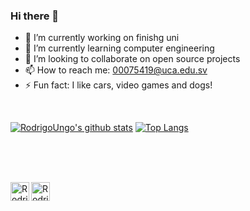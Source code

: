 ### Hi there 👋

- 🔭 I’m currently working on finishg uni
- 🌱 I’m currently learning computer engineering
- 👯 I’m looking to collaborate on open source projects
- 📫 How to reach me: 00075419@uca.edu.sv
- ⚡ Fun fact: I like cars, video games and dogs!

<br/>

[![RodrigoUngo's github stats](https://github-readme-stats.vercel.app/api?username=RodrigoUngo&count_private=true&show_icons=true&theme=synthwave)](https://github.com/anuraghazra/github-readme-stats)
[![Top Langs](https://github-readme-stats.vercel.app/api/top-langs/?username=RodrigoUngo&layout=compact&theme=synthwave)](https://github.com/anuraghazra/github-readme-stats)


  <br/><br/><br/>


<a href="https://www.instagram.com/rodrigo.ungo/">
  <img align="left" alt="RodrigoUngo's Instagram" width="30px" src="https://cdn-icons-png.flaticon.com/512/174/174855.png" />
</a>
<a href="https://www.twitter.com/rodrigoungo">
  <img align="left" alt="RodrigoUngo's Twitter" width="30px" src="https://cdn-icons-png.flaticon.com/512/733/733635.png" />
</a>

<!--
**RodrigoUngo/RodrigoUngo** is a ✨ _special_ ✨ repository because its `README.md` (this file) appears on your GitHub profile.

Here are some ideas to get you started:

- 🔭 I’m currently working on ...
- 🌱 I’m currently learning ...
- 👯 I’m looking to collaborate on ...
- 🤔 I’m looking for help with ...
- 💬 Ask me about ...
- 📫 How to reach me: ...
- 😄 Pronouns: ...
- ⚡ Fun fact: ...
-->
